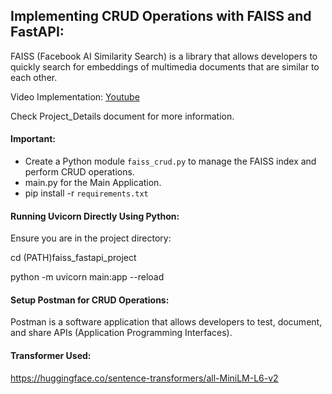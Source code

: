## Implementing CRUD Operations with FAISS and FastAPI:

FAISS (Facebook AI Similarity Search) is a library that allows developers to quickly search for embeddings of multimedia documents that are similar to each other.

Video Implementation: [Youtube](https://www.youtube.com/watch?v=4iSwOqPG-vs)


Check Project_Details document for more information.

#### Important:

- Create a Python module `faiss_crud.py` to manage the FAISS index and perform CRUD operations.
- main.py for the Main Application.
- pip install -r `requirements.txt`


#### Running Uvicorn Directly Using Python:
Ensure you are in the project directory:

cd (PATH)faiss_fastapi_project

python -m uvicorn main:app --reload


#### Setup Postman for CRUD Operations:

Postman is a software application that allows developers to test, document, and share APIs (Application Programming Interfaces).

#### Transformer Used: 
https://huggingface.co/sentence-transformers/all-MiniLM-L6-v2

